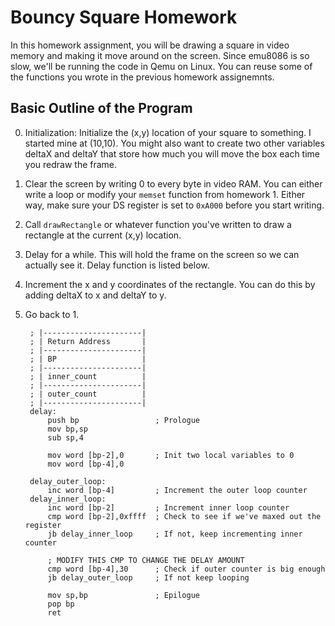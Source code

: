 
# Bouncy Square Homework

In this homework assignment, you will be drawing a square in video memory and
making it move around on the screen. Since emu8086 is so slow, we'll be running
the code in Qemu on Linux. You can reuse some of the functions you wrote in the
previous homework assignemnts.



## Basic Outline of the Program

0. Initialization: Initialize the (x,y) location of your square to something. I started mine at (10,10). You might also want to create two other variables deltaX and deltaY that store how much you will move the box each time you redraw the frame. 
1. Clear the screen by writing 0 to every byte in video RAM. You can either write a loop or modify your `memset` function from homework 1. Either way, make sure your DS register is set to `0xA000` before you start writing.
2. Call `drawRectangle` or whatever function you've written to draw a rectangle at the current (x,y) location.
3. Delay for a while. This will hold the frame on the screen so we can actually see it. Delay function is listed below.
4. Increment the x and y coordinates of the rectangle. You can do this by adding deltaX to x and deltaY to y.
5. Go back to 1.

        ; |----------------------|
        ; | Return Address       |
        ; |----------------------|
        ; | BP                   |
        ; |----------------------|
        ; | inner_count          |
        ; |----------------------|
        ; | outer_count          |
        ; |----------------------|
        delay:
            push bp                 ; Prologue
            mov bp,sp
            sub sp,4

            mov word [bp-2],0       ; Init two local variables to 0
            mov word [bp-4],0

        delay_outer_loop:
            inc word [bp-4]         ; Increment the outer loop counter
        delay_inner_loop:
            inc word [bp-2]         ; Increment inner loop counter
            cmp word [bp-2],0xffff  ; Check to see if we've maxed out the register
            jb delay_inner_loop     ; If not, keep incrementing inner counter

            ; MODIFY THIS CMP TO CHANGE THE DELAY AMOUNT
            cmp word [bp-4],30      ; Check if outer counter is big enough
            jb delay_outer_loop     ; If not keep looping

            mov sp,bp               ; Epilogue
            pop bp
            ret


